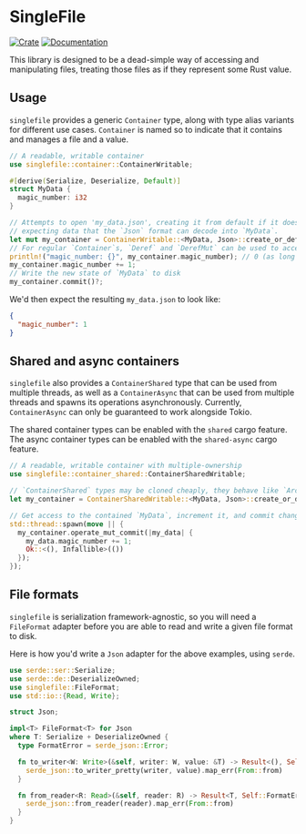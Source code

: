 # SingleFile
[![Crate](https://img.shields.io/crates/v/singlefile.svg)](https://crates.io/crates/singlefile)
[![Documentation](https://docs.rs/singlefile/badge.svg)](https://docs.rs/singlefile)

This library is designed to be a dead-simple way of accessing and manipulating files,
treating those files as if they represent some Rust value.

## Usage
`singlefile` provides a generic `Container` type, along with type alias variants for different use cases.
`Container` is named so to indicate that it contains and manages a file and a value.

```rust
// A readable, writable container
use singlefile::container::ContainerWritable;

#[derive(Serialize, Deserialize, Default)]
struct MyData {
  magic_number: i32
}

// Attempts to open 'my_data.json', creating it from default if it does not exist,
// expecting data that the `Json` format can decode into `MyData`.
let mut my_container = ContainerWritable::<MyData, Json>::create_or_default("my_data.json", Json)?;
// For regular `Container`s, `Deref` and `DerefMut` can be used to access the contained type
println!("magic_number: {}", my_container.magic_number); // 0 (as long as the file didn't exist before)
my_container.magic_number += 1;
// Write the new state of `MyData` to disk
my_container.commit()?;
```

We'd then expect the resulting `my_data.json` to look like:

```json
{
  "magic_number": 1
}
```

## Shared and async containers
`singlefile` also provides a `ContainerShared` type that can be used from multiple threads, as well as
a `ContainerAsync` that can be used from multiple threads and spawns its operations asynchronously.
Currently, `ContainerAsync` can only be guaranteed to work alongside Tokio.

The shared container types can be enabled with the `shared` cargo feature.
The async container types can be enabled with the `shared-async` cargo feature.

```rust
// A readable, writable container with multiple-ownership
use singlefile::container_shared::ContainerSharedWritable;

// `ContainerShared` types may be cloned cheaply, they behave like `Arc`s
let my_container = ContainerSharedWritable::<MyData, Json>::create_or_default("my_data.json", Json)?;

// Get access to the contained `MyData`, increment it, and commit changes to disk
std::thread::spawn(move || {
  my_container.operate_mut_commit(|my_data| {
    my_data.magic_number += 1;
    Ok::<(), Infallible>(())
  });
});
```

## File formats
`singlefile` is serialization framework-agnostic, so you will need a `FileFormat` adapter
before you are able to read and write a given file format to disk.

Here is how you'd write a `Json` adapter for the above examples, using `serde`.

```rust
use serde::ser::Serialize;
use serde::de::DeserializeOwned;
use singlefile::FileFormat;
use std::io::{Read, Write};

struct Json;

impl<T> FileFormat<T> for Json
where T: Serialize + DeserializeOwned {
  type FormatError = serde_json::Error;

  fn to_writer<W: Write>(&self, writer: W, value: &T) -> Result<(), Self::FormatError> {
    serde_json::to_writer_pretty(writer, value).map_err(From::from)
  }

  fn from_reader<R: Read>(&self, reader: R) -> Result<T, Self::FormatError> {
    serde_json::from_reader(reader).map_err(From::from)
  }
}
```
